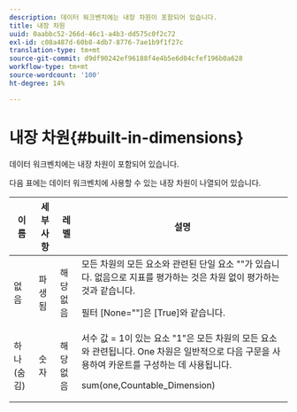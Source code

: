 ```yaml
---
description: 데이터 워크벤치에는 내장 차원이 포함되어 있습니다.
title: 내장 차원
uuid: 0aabbc52-266d-46c1-a4b3-dd575c0f2c72
exl-id: c08a487d-60b8-4db7-8776-7ae1b9f1f27c
translation-type: tm+mt
source-git-commit: d9df90242ef96188f4e4b5e6d04cfef196b0a628
workflow-type: tm+mt
source-wordcount: '100'
ht-degree: 14%

---
```


# 내장 차원{#built-in-dimensions}

데이터 워크벤치에는 내장 차원이 포함되어 있습니다.

다음 표에는 데이터 워크벤치에 사용할 수 있는 내장 차원이 나열되어 있습니다.

<table id="table_40796088B3484F98889859C59D525AD7"> 
 <thead> 
  <tr> 
   <th colname="col1" class="entry"> 이름 </th> 
   <th colname="col2" class="entry"> 세부 사항 </th> 
   <th colname="col3" class="entry"> 레벨 </th> 
   <th colname="col4" class="entry"> 설명 </th> 
  </tr> 
 </thead>
 <tbody> 
  <tr> 
   <td colname="col1"> 없음 </td> 
   <td colname="col2"> 파생됨 </td> 
   <td colname="col3"> 해당 없음 </td> 
   <td colname="col4">모든 차원의 모든 요소와 관련된 단일 요소 ""가 있습니다. 없음으로 지표를 평가하는 것은 차원 없이 평가하는 것과 같습니다. <p><span class="filepath"> 필터 [None=""]</span>은 <span class="filepath"> [True]</span>와 같습니다. </p></td> 
  </tr> 
  <tr> 
   <td colname="col1"> 하나(숨김) </td> 
   <td colname="col2"> 숫자 </td> 
   <td colname="col3"> 해당 없음 </td> 
   <td colname="col4">서수 값 <span class="filepath"> = 1</span>이 있는 요소 "1"은 모든 차원의 모든 요소와 관련됩니다. One 차원은 일반적으로 다음 구문을 사용하여 카운트를 구성하는 데 사용됩니다. <p><span class="filepath"> sum(one,Countable_Dimension)</span></p></td> 
  </tr> 
 </tbody> 
</table>
